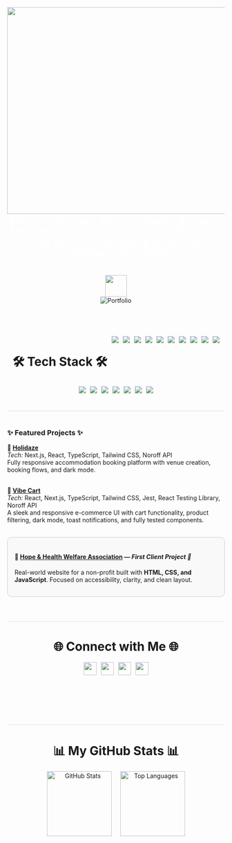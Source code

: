 <!-- Polygon header image -->
<div style="width:100%; text-align:center;">
  <img width="1706" height="478" alt="Frame 11" src="https://github.com/user-attachments/assets/76330e95-c189-4693-b39f-3fceef662ae7" />
</div>

<!-- Intro text centered over header -->
<div align="center" style="color:#fff; margin-bottom: 40px;">
  <p style="font-size:1.3em; margin:5px 0;">
    🎨 Front-End Developer | 🌱 Constant Learner | 🚀 Creativity Enthusiast | 💡 Problem Solver | ⚡ Passionate About User-Friendly, Responsive Web Apps | 🤝 Ready to Build & Collaborate on Real Projects
  </p>
</div>

<!-- Portfolio Button -->
<div align="center" style="margin-bottom: 40px;">
  <img src="https://media.giphy.com/media/mGcNjsfWAjY5AEZNw6/giphy.gif" width="50"/>
  <br>
  <a href="https://skhuram.netlify.app/" style="text-decoration:none;">
    <img src="https://img.shields.io/badge/-Visit%20Portfolio-ff69b4?style=flat&logo=appveyor&logoColor=fff" alt="Portfolio">
  </a>
</div>
<br><br>

<!-- Tech Stack -->
<div align="center" style="max-width:600px; margin:0 auto 40px auto; display:flex; flex-wrap:wrap; justify-content:center; gap:10px;">
  <h1>🛠️ Tech Stack 🛠️</h1>
  <img src="https://img.shields.io/badge/-React-61DAFB?style=flat&logo=react&logoColor=000" />
  <img src="https://img.shields.io/badge/-Next.js-000000?style=flat&logo=next.js&logoColor=fff" />
  <img src="https://img.shields.io/badge/-TypeScript-3178C6?style=flat&logo=typescript&logoColor=fff" />
  <img src="https://img.shields.io/badge/-JavaScript-F7DF1E?style=flat&logo=javascript&logoColor=000" />
  <img src="https://img.shields.io/badge/-HTML5-E34F26?style=flat&logo=html5&logoColor=fff" />
  <img src="https://img.shields.io/badge/-CSS3-1572B6?style=flat&logo=css3&logoColor=fff" />
  <img src="https://img.shields.io/badge/-TailwindCSS-38B2AC?style=flat&logo=tailwindcss&logoColor=fff" />
  <img src="https://img.shields.io/badge/-Vite-646CFF?style=flat&logo=vite&logoColor=fff" />
  <img src="https://img.shields.io/badge/-Vitest-6F55A5?style=flat&logo=vitest&logoColor=fff" />
  <img src="https://img.shields.io/badge/-Playwright-000000?style=flat&logo=playwright&logoColor=fff" />
  <img src="https://img.shields.io/badge/-Jest-C21325?style=flat&logo=jest&logoColor=fff" />
  <img src="https://img.shields.io/badge/-GitHub-181717?style=flat&logo=github&logoColor=fff" />
  <img src="https://img.shields.io/badge/-VSCode-007ACC?style=flat&logo=visual-studio-code&logoColor=fff" />
  <img src="https://img.shields.io/badge/-Sass-CC6699?style=flat&logo=sass&logoColor=fff" />
  <img src="https://img.shields.io/badge/-ChakraUI-319795?style=flat&logo=chakraui&logoColor=fff" />
  <img src="https://img.shields.io/badge/-Figma-F24E1E?style=flat&logo=figma&logoColor=fff" />
  <img src="https://img.shields.io/badge/-Canva-00C4CC?style=flat&logo=canva&logoColor=fff" />
</div>

<!-- Light Divider -->
<div style="border-top:1px solid #e0e0e0; margin:40px 0;"></div>

### ✨ Featured Projects ✨
<div style="max-width:600px; margin:0 auto; text-align:left;">
  <strong>🏨 <a href="https://holidaze-green.vercel.app/">Holidaze</a></strong><br>
  <em>Tech:</em> Next.js, React, TypeScript, Tailwind CSS, Noroff API<br>
  Fully responsive accommodation booking platform with venue creation, booking flows, and dark mode.<br><br>

  <strong>🛒 <a href="https://jsfw-sanakhuram.vercel.app/">Vibe Cart</a></strong><br>
  <em>Tech:</em> React, Next.js, TypeScript, Tailwind CSS, Jest, React Testing Library, Noroff API<br>
  A sleek and responsive e-commerce UI with cart functionality, product filtering, dark mode, toast notifications, and fully tested components.<br><br>

  <div style="border: 1px solid #ccc; border-radius: 10px; padding: 16px; background-color: #f9f9f9;">
    <h4>🌿 <a href="https://hopeandhealthwelfareassociation.com/">Hope & Health Welfare Association</a> — <em>First Client Project 💖</em></h4>
    <p>Real-world website for a non-profit built with <strong>HTML, CSS, and JavaScript</strong>. Focused on accessibility, clarity, and clean layout.</p>
  </div>
</div>

<br>
<!-- Light Divider -->
<div style="border-top:1px solid #e0e0e0; margin:40px 0;"></div>

<!-- Connect Section -->
<div align="center" style="margin-bottom:40px;">
  <h1>🌐 Connect with Me 🌐</h1>
  <div style="display:flex; justify-content:center; flex-wrap:wrap; gap:10px; margin-top:15px;">
    <a href="mailto:sana.khuram.baig@gmail.com">
      <img src="https://img.shields.io/badge/💌-Email-D14836?style=flat&logo=gmail&logoColor=fff" height="30"/>
    </a>
    <a href="https://www.linkedin.com/in/sana-khuram-157ba02b7/">
      <img src="https://img.shields.io/badge/💼-LinkedIn-0A66C2?style=flat&logo=linkedin&logoColor=fff" height="30"/>
    </a>
    <a href="https://www.instagram.com/sana_khuram?igsh=MTBneHhvd2d2eXB2dg==">
      <img src="https://img.shields.io/badge/📸-Instagram-E1306C?style=flat&logo=instagram&logoColor=fff" height="30"/>
    </a>
    <a href="https://skhuram.netlify.app/">
      <img src="https://img.shields.io/badge/🌐-Portfolio-FF69B4?style=flat&logo=appveyor&logoColor=fff" height="30"/>
    </a>
  </div>
</div>
<br>
<br>
<!-- Light Divider -->
<div style="border-top:1px solid #e0e0e0; margin:40px 0;"></div>

<!-- GitHub Stats -->
<div align="center">
  <h1>📊 My GitHub Stats 📊</h1>
  <img src="https://github-readme-stats.vercel.app/api?username=sanakhuram&show_icons=true&count_private=true&hide_border=true&title_color=e07a5f&text_color=6c5b7b&icon_color=f67280&bg_color=fff5e6" height="150" alt="GitHub Stats" />
  &nbsp;&nbsp;&nbsp;
  <img src="https://github-readme-stats.vercel.app/api/top-langs/?username=sanakhuram&layout=compact&langs_count=6&hide_border=true&title_color=e07a5f&text_color=6c5b7b&icon_color=f67280&bg_color=fff5e6" height="150" alt="Top Languages" />
</div>
